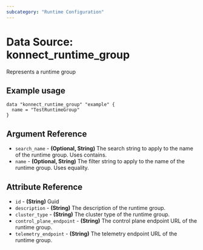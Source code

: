```yaml
---
subcategory: "Runtime Configuration"
---
```

# Data Source: konnect_runtime_group
Represents a runtime group
## Example usage
```hcl
data "konnect_runtime_group" "example" {
  name = "TestRuntimeGroup"
}
```
## Argument Reference
* `search_name` - **(Optional, String)** The search string to apply to the name of the runtime group. Uses contains.
* `name` - **(Optional, String)** The filter string to apply to the name of the runtime group. Uses equality.
## Attribute Reference
* `id` - **(String)** Guid
* `description` - **(String)** The description of the runtime group.
* `cluster_type` - **(String)** The cluster type of the runtime group.
* `control_plane_endpoint` - **(String)** The control plane endpoint URL of the runtime group.
* `telemetry_endpoint` - **(String)** The telemetry endpoint URL of the runtime group.
